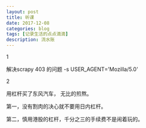 ```yaml
---
layout: post
title: 听课
date: 2017-12-08
categories: blog
tags: [记录生活的点点滴滴]
description: 流水账
---
```


1 

解决scrapy 403 的问题 -s USER_AGENT='Mozilla/5.0'

2

用杠杆买了东风汽车， 无比的煎熬。

第一，没有割肉的决心就不要用日内杠杆。

第二，慎用港股的杠杆，千分之三的手续费不是闹着玩的。
